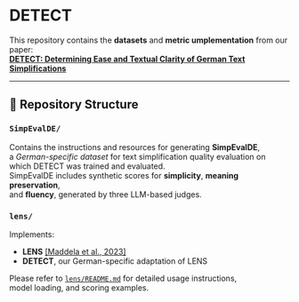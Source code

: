 # DETECT


This repository contains the **datasets** and **metric umplementation** from our paper:  
**[DETECT: Determining Ease and Textual Clarity of German Text Simplifications](TBD)**

---

## 📂 Repository Structure

### `SimpEvalDE/`
Contains the instructions and resources for generating **SimpEvalDE**,  
a *German-specific dataset* for text simplification quality evaluation on which DETECT was trained and evaluated.  
SimpEvalDE includes synthetic scores for **simplicity**, **meaning preservation**,  
and **fluency**, generated by three LLM-based judges.

### `lens/`
Implements:
- **LENS** [[Maddela et al., 2023]](https://arxiv.org/abs/2212.09739)
- **DETECT**, our German-specific adaptation of LENS

Please refer to [`lens/README.md`](lens/README.md) for detailed usage instructions,  
model loading, and scoring examples.

